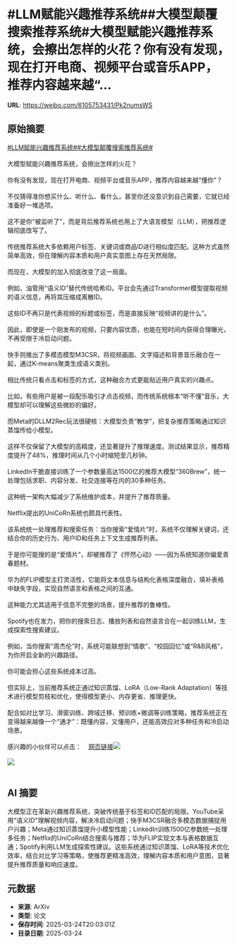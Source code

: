# #LLM赋能兴趣推荐系统##大模型颠覆搜索推荐系统#大模型赋能兴趣推荐系统，会擦出怎样的火花？你有没有发现，现在打开电商、视频平台或音乐APP，推荐内容越来越“...

**URL**: https://weibo.com/6105753431/Pk2numsWS

## 原始摘要

<a href="https://m.weibo.cn/search?containerid=231522type%3D1%26t%3D10%26q%3D%23LLM%E8%B5%8B%E8%83%BD%E5%85%B4%E8%B6%A3%E6%8E%A8%E8%8D%90%E7%B3%BB%E7%BB%9F%23&amp;extparam=%23LLM%E8%B5%8B%E8%83%BD%E5%85%B4%E8%B6%A3%E6%8E%A8%E8%8D%90%E7%B3%BB%E7%BB%9F%23" data-hide=""><span class="surl-text">#LLM赋能兴趣推荐系统#</span></a><a href="https://m.weibo.cn/search?containerid=231522type%3D1%26t%3D10%26q%3D%23%E5%A4%A7%E6%A8%A1%E5%9E%8B%E9%A2%A0%E8%A6%86%E6%90%9C%E7%B4%A2%E6%8E%A8%E8%8D%90%E7%B3%BB%E7%BB%9F%23&amp;extparam=%23%E5%A4%A7%E6%A8%A1%E5%9E%8B%E9%A2%A0%E8%A6%86%E6%90%9C%E7%B4%A2%E6%8E%A8%E8%8D%90%E7%B3%BB%E7%BB%9F%23" data-hide=""><span class="surl-text">#大模型颠覆搜索推荐系统#</span></a><br><br>大模型赋能兴趣推荐系统，会擦出怎样的火花？<br><br>你有没有发现，现在打开电商、视频平台或音乐APP，推荐内容越来越“懂你”？<br><br>不仅猜得准你想买什么、听什么、看什么，甚至你还没意识到自己需要，它就已经准备好一堆选项。<br><br>这不是你“被监听了”，而是背后推荐系统也用上了大语言模型（LLM），把推荐逻辑彻底改写了。<br><br>传统推荐系统大多依赖用户标签、关键词或商品ID进行相似度匹配。这种方式虽然简单高效，但在理解内容本质和用户真实意图上存在天然局限。<br><br>而现在，大模型的加入彻底改变了这一局面。<br><br>例如，油管用“语义ID”替代传统哈希ID。平台会先通过Transformer模型提取视频的语义信息，再将其压缩成离散ID。<br><br>这些ID不再只是代表视频的标题或标签，而是直接反映“视频讲的是什么”。<br><br>因此，即使是一个刚发布的视频，只要内容优质，也能在短时间内获得合理曝光，不再受限于冷启动问题。<br><br>快手则推出了多模态模型M3CSR，将视频画面、文字描述和背景音乐融合在一起，通过K-means聚类生成语义类别。<br><br>相比传统只看点击和标签的方式，这种融合方式更能贴近用户真实的兴趣点。<br><br>比如，有些用户是被一段配乐吸引才点击视频，而传统系统根本“听不懂”音乐，大模型却可以理解这些微妙的偏好。<br><br>而Meta的DLLM2Rec玩法很硬核：大模型负责“教学”，把复杂推荐策略通过知识蒸馏传给小模型。<br><br>这样不仅保留了大模型的高精度，还显著提升了推理速度。测试结果显示，推荐精度提升了48%，推理时间从几个小时缩短至几秒钟。<br><br>LinkedIn干脆直接训练了一个参数量高达1500亿的推荐大模型“360Brew”，统一处理包括求职、内容分发、社交连接等在内的30多种任务。<br><br>这种统一架构大幅减少了系统维护成本，并提升了推荐质量。<br><br>Netflix提出的UniCoRn系统也颇具代表性。<br><br>该系统统一处理推荐和搜索任务：当你搜索“爱情片”时，系统不仅理解关键词，还结合你的历史行为、用户ID和任务上下文生成推荐列表。<br><br>于是你可能搜的是“爱情片”，却被推荐了《怦然心动》——因为系统知道你偏爱青春题材。<br><br>华为的FLIP模型主打灵活性，它能将文本信息与结构化表格深度融合，填补表格中缺失字段，实现自然语言和表格之间的互通。<br><br>这种能力尤其适用于信息不完整的场景，提升推荐的鲁棒性。<br><br>Spotify也在发力，把你的搜索日志、播放列表和自然语言合在一起训练LLM，生成探索性搜索建议。<br><br>例如，当你搜索“周杰伦”时，系统可能联想到“情歌”、“校园回忆”或“R&amp;B风格”，为你开启全新的兴趣路径。<br><br>你可能会担心这些系统成本过高。<br><br>但实际上，当前推荐系统正通过知识蒸馏、LoRA（Low-Rank Adaptation）等技术进行模型剪枝和优化，使得模型更小、内存更省、推理更快。<br><br>配合如对比学习、滑窗训练、跨域迁移、预训练+微调等训练策略，推荐系统正在变得越来越像一个“通才”：既懂内容，又懂用户，还能高效应对多种任务和冷启动场景。<br><br>感兴趣的小伙伴可以点击：<a href="https://weibo.cn/sinaurl?u=https%3A%2F%2Feugeneyan.com%2Fwriting%2Frecsys-llm%2F" data-hide=""><span class="url-icon"><img style="width: 1rem;height: 1rem" src="https://h5.sinaimg.cn/upload/2015/09/25/3/timeline_card_small_web_default.png" referrerpolicy="no-referrer"></span><span class="surl-text">网页链接</span></a><img style="" src="https://tvax3.sinaimg.cn/large/006Fd7o3gy1hzs4ubhqafj30xc0scdwy.jpg" referrerpolicy="no-referrer"><br><br><img style="" src="https://tvax1.sinaimg.cn/large/006Fd7o3gy1hzs4ucan5zj30ta0vl47o.jpg" referrerpolicy="no-referrer"><br><br>

## AI 摘要

大模型正在革新兴趣推荐系统，突破传统基于标签和ID匹配的局限。YouTube采用"语义ID"理解视频内容，解决冷启动问题；快手M3CSR融合多模态数据捕捉用户兴趣；Meta通过知识蒸馏提升小模型性能；LinkedIn训练1500亿参数统一处理多任务；Netflix的UniCoRn结合搜索与推荐；华为FLIP实现文本与表格数据互通；Spotify利用LLM生成探索性建议。这些系统通过知识蒸馏、LoRA等技术优化效率，结合对比学习等策略，使推荐更精准高效，理解内容本质和用户意图，显著提升推荐质量和响应速度。

## 元数据

- **来源**: ArXiv
- **类型**: 论文
- **保存时间**: 2025-03-24T20:03:01Z
- **目录日期**: 2025-03-24
